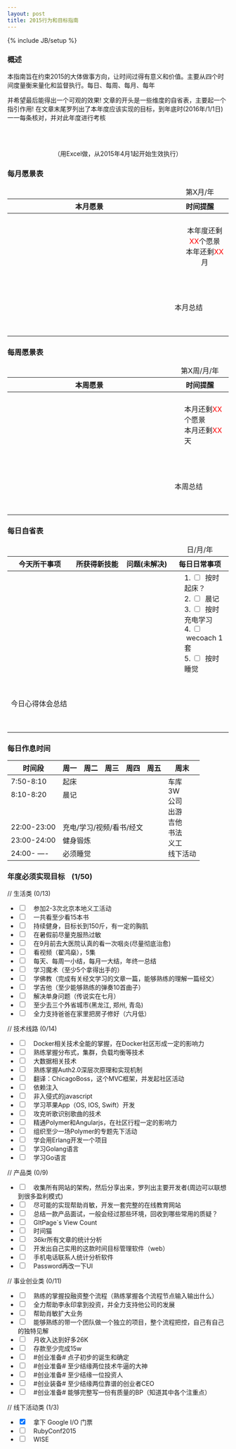 ```yaml
---
layout: post
title: 2015行为和目标指南
---
```


{% include JB/setup %}


### 概述

本指南旨在约束2015的大体做事方向，让时间过得有意义和价值。主要从四个时间度量衡来量化和监督执行。每日、每周、每月、每年

并希望最后能得出一个可观的效果! 文章的开头是一些维度的自省表，主要起一个指引作用! 在文章末尾罗列出了本年度应该实现的目标，到年底时(2016年/1/1日)一一每条核对，并对此年度进行考核

<br>
<br>

<p style="text-align: center;">（用Excel做，从2015年4月1起开始生效执行）</p>

### 每月愿景表

<table style="border-top: 0px;  border-left: 0px;">
  <thead>
    <tr>
      <td style="border: 0px;"></td>
      <td style="text-align: center;">第X月/年</td>
    </tr>
    <tr>
      <th>本月愿景</th>
      <th>时间提醒</th>
    </tr>
  </thead>
  <tbody>
    <tr>
      <td></td>
      <td style="text-align: center;width:26%; height: 150px;padding-left: 30px;">
      本年度还剩<font color="red">XX</font>个愿景<br>
         本年还剩<font color="red">XX</font>月
      </td>
    </tr>
    <tr>
      <td></td>
        <td style="height: 130px;"> 本月总结
        </td>
    </tr>
  </tbody>
</table>

### 每周愿景表

<table style="border-top: 0px;  border-left: 0px;">
  <thead>
    <tr>
      <td style="border: 0px;"></td>
      <td style="text-align: center;">第X周/月/年</td>
    </tr>
    <tr>
      <th>本周愿景</th>
      <th>时间提醒</th>
    </tr>
  </thead>
  <tbody>
    <tr>
      <td></td>
      <td style="text-align: left;width:26%; height: 150px;padding-left: 30px;">
         本月还剩<font color="red">XX</font>个愿景<br>
         本月还剩<font color="red">XX</font>天
      </td>
    </tr>
    <tr>
      <td></td>
        <td style="height: 130px;"> 本周总结
        </td>
    </tr>
  </tbody>
</table>

### 每日自省表

<table style="border-top: 0px;  border-left: 0px;">
  <thead>
    <tr>
      <td style="border: 0px;"></td>
      <td style="border: 0px;"></td>
      <td style="border: 0px;"></td>
      <td style="text-align: center;">日/月/年</td>
    </tr>
    <tr>
      <th>今天所干事项</th>
      <th>所获得新技能</th>
      <th>问题(未解决)</th>
      <th>每日日常事项</th>
    </tr>
  </thead>
  <tbody>
    <tr>
      <td></td>
      <td></td>
      <td></td>
      <td style="text-align: left;width:26%; height: 150px;padding-left: 30px;">
         1. <input type="checkbox" /> &nbsp;按时起床？<br>
         2. <input type="checkbox" /> &nbsp;晨记<br>
         3. <input type="checkbox" /> &nbsp;按时充电学习<br>
         4. <input type="checkbox" /> &nbsp;wecoach 1 套<br>
         5. <input type="checkbox" /> &nbsp;按时睡觉<br>
      </td>
    </tr>
    <tr>
        <td style="height: 130px;"> 今日心得体会总结
        </td>
      <td colspan="3"></td>
    </tr>
  </tbody>
</table>

### 每日作息时间

<table>
  <thead>
    <tr>
      <th>时间段</th>
      <th>周一</th>
      <th>周二</th>
      <th>周三</th>
      <th>周四</th>
      <th>周五</th>
      <th>周末</th>
    </tr>
  </thead>
  <tbody>
    <tr>
      <td>7:50-8:10</td>
      <td colspan="5">起床</td>
      <td rowspan="8" class="col-lg-2">车库<br>3W<br>公司<br>出游<br>吉他<br>书法<br>义工<br>线下活动</td>
    </tr>
    <tr>
      <td>8:10-8:20</td>
      <td colspan="5">晨记</td>
    </tr>
    <tr>
      <td colspan="6" rowspan="2">&nbsp;</td>
    </tr>
    <tr></tr>
    <tr>
      <td>22:00-23:00</td>
      <td colspan="5">充电/学习/视频/看书/经文</td>
    </tr>
    <tr>
      <td>23:00-24:00</td>
      <td colspan="5" >健身锻炼</td>
    </tr>
    <tr>
      <td>24:00- —-</td>
      <td colspan="5" >必须睡觉</td>
    </tr>
  </tbody>
</table>

###  年度必须实现目标 &nbsp;&nbsp; (1/50)

// 生活类 (0/13)

* <input type="checkbox" /> &nbsp; &nbsp;参加2-3次北京本地义工活动
* <input type="checkbox" /> &nbsp; &nbsp;一共看至少看15本书
* <input type="checkbox" /> &nbsp; &nbsp;持续健身，目标长到150斤，有一定的胸肌
* <input type="checkbox" /> &nbsp; &nbsp;在暑假前尽量克服热过敏
* <input type="checkbox" /> &nbsp; &nbsp;在9月前去大医院认真的看一次咽炎(尽量彻底治愈)
* <input type="checkbox" /> &nbsp; &nbsp;看视频（翟鸿燊），5集
* <input type="checkbox" /> &nbsp; &nbsp;每天、每周一小结，每月一大结，年终一总结
* <input type="checkbox" /> &nbsp; &nbsp;学习魔术（至少5个拿得出手的）
* <input type="checkbox" /> &nbsp; &nbsp;学佛教（完成有关经文学习的文章一篇，能够熟练的理解一篇经文）
* <input type="checkbox" /> &nbsp; &nbsp;学吉他（至少能够熟练的弹奏10首曲子）
* <input type="checkbox" /> &nbsp; &nbsp;解决单身问题（传说实在七月）
* <input type="checkbox" /> &nbsp; &nbsp;至少去三个外省城市(黑龙江, 郑州, 青岛)
* <input type="checkbox" /> &nbsp; &nbsp;全力支持爸爸在家里把房子修好（六月低）


// 技术线路 (0/14)

* <input type="checkbox" /> &nbsp; &nbsp;Docker相关技术全能的掌握，在Docker社区形成一定的影响力
* <input type="checkbox" /> &nbsp; &nbsp;熟练掌握分布式，集群，负载均衡等技术
* <input type="checkbox" /> &nbsp; &nbsp;大数据相关技术
* <input type="checkbox" /> &nbsp; &nbsp;熟练掌握Auth2.0深层次原理和实现机制
* <input type="checkbox" /> &nbsp; &nbsp;翻译：ChicagoBoss，这个MVC框架，并发起社区活动
* <input type="checkbox" /> &nbsp; &nbsp;依赖注入
* <input type="checkbox" /> &nbsp; &nbsp;非入侵式的javascript
* <input type="checkbox" /> &nbsp; &nbsp;学习苹果App（OS, IOS, Swift）开发
* <input type="checkbox" /> &nbsp; &nbsp;攻克听歌识别歌曲的技术
* <input type="checkbox" /> &nbsp; &nbsp;精通Polymer和Angularjs，在社区行程一定的影响力
* <input type="checkbox" /> &nbsp; &nbsp;组织至少一场Polymer的专题先下活动
* <input type="checkbox" /> &nbsp; &nbsp;学会用Erlang开发一个项目
* <input type="checkbox" /> &nbsp; &nbsp;学习Golang语言
* <input type="checkbox" /> &nbsp; &nbsp;学习Go语言


// 产品类 (0/9)

* <input type="checkbox" /> &nbsp; &nbsp;收集所有网站的架构，然后分享出来，罗列出主要开发者(周边可以联想到很多盈利模式)
* <input type="checkbox" /> &nbsp; &nbsp;尽可能的实现帮助肖敏，开发一套完整的在线教育网站
* <input type="checkbox" /> &nbsp; &nbsp;总结一款产品面试，一般会经过那些环境，回收到哪些常用的质疑？
* <input type="checkbox" /> &nbsp; &nbsp;GItPage`s View Count
* <input type="checkbox" /> &nbsp; &nbsp;时间猫
* <input type="checkbox" /> &nbsp; &nbsp;36kr所有文章的统计分析
* <input type="checkbox" /> &nbsp; &nbsp;开发出自己实用的这款时间目标管理软件（web）
* <input type="checkbox" /> &nbsp; &nbsp;手机电话联系人统计分析软件
* <input type="checkbox" /> &nbsp; &nbsp;Password再改一下UI


// 事业创业类 (0/11)

* <input type="checkbox" /> &nbsp; &nbsp;熟练的掌握投融资整个流程（熟练掌握各个流程节点输入输出什么）
* <input type="checkbox" /> &nbsp; &nbsp;全力帮助李永印拿到投资，并全力支持他公司的发展
* <input type="checkbox" /> &nbsp; &nbsp;帮助肖敏扩大业务
* <input type="checkbox" /> &nbsp; &nbsp;能够熟练的带一个团队做一个独立的项目，整个流程把控，自己有自己的独特见解
* <input type="checkbox" /> &nbsp; &nbsp;月收入达到好多26K
* <input type="checkbox" /> &nbsp; &nbsp;存款至少完成15w
* <input type="checkbox" /> &nbsp; &nbsp;\#创业准备# 点子初步的诞生和确定
* <input type="checkbox" /> &nbsp; &nbsp;\#创业准备# 至少结缘两位技术牛逼的大神
* <input type="checkbox" /> &nbsp; &nbsp;\#创业准备# 至少结缘一位投资人
* <input type="checkbox" /> &nbsp; &nbsp;\#创业装备# 至少结缘两位靠谱的创业者CEO
* <input type="checkbox" /> &nbsp; &nbsp;\#创业准备# 能够完整写一份有质量的BP（知道其中各个注重点）


// 线下活动类 (1/3)

* <input type="checkbox"  checked /> &nbsp; &nbsp;拿下 Google I/O 门票
* <input type="checkbox" /> &nbsp; &nbsp;RubyConf2015
* <input type="checkbox" /> &nbsp; &nbsp;WISE
